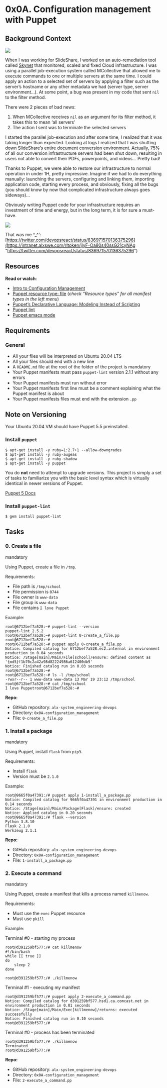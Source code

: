 # 0x0A. Configuration management with Puppet

## Background Context

[![](https://s3.amazonaws.com/alx-intranet.hbtn.io/uploads/medias/2019/6/6a0a8024f2b1c47a9d1e.png?X-Amz-Algorithm=AWS4-HMAC-SHA256&X-Amz-Credential=AKIARDDGGGOUSBVO6H7D%2F20240322%2Fus-east-1%2Fs3%2Faws4_request&X-Amz-Date=20240322T092926Z&X-Amz-Expires=86400&X-Amz-SignedHeaders=host&X-Amz-Signature=f67a5298fbd0bf2ea09fec1d9257d98e9619bef819050ab8ecdb0a43f1e4c274)](https://youtu.be/ogYLFyp68cI)

When I was working for SlideShare, I worked on an auto-remediation tool called  [Skynet](https://intranet.alxswe.com/rltoken/0zbIzBqH_ktMmRQvJwZs2A "Skynet")  that monitored, scaled and fixed Cloud infrastructure. I was using a parallel job-execution system called MCollective that allowed me to execute commands to one or multiple servers at the same time. I could apply an action to a selected set of servers by applying a filter such as the server’s hostname or any other metadata we had (server type, server environment…). At some point, a bug was present in my code that sent  `nil`  to the filter method.

There were 2 pieces of bad news:

1.  When MCollective receives  `nil`  as an argument for its filter method, it takes this to mean ‘all servers’
2.  The action I sent was to terminate the selected servers

I started the parallel job-execution and after some time, I realized that it was taking longer than expected. Looking at logs I realized that I was shutting down SlideShare’s entire document conversion environment. Actually, 75% of all our conversion infrastructure servers had been shut down, resulting in users not able to convert their PDFs, powerpoints, and videos… Pretty bad!

Thanks to Puppet, we were able to restore our infrastructure to normal operation in under 1H, pretty impressive. Imagine if we had to do everything manually: launching the servers, configuring and linking them, importing application code, starting every process, and obviously, fixing all the bugs (you should know by now that complicated infrastructure always goes sideways)…

Obviously writing Puppet code for your infrastructure requires an investment of time and energy, but in the long term, it is for sure a must-have.

![](https://s3.amazonaws.com/intranet-projects-files/holbertonschool-sysadmin_devops/292/4i8il3B.gif)

That was me ^_^‘:  [https://twitter.com/devopsreact/status/836971570136375296](https://intranet.alxswe.com/rltoken/jIyF-Oa80s40ssG21cyNAg "https://twitter.com/devopsreact/status/836971570136375296")

## Resources

**Read or watch**:

-   [Intro to Configuration Management](https://intranet.alxswe.com/rltoken/GL30hu-aRcKzPOvK8JO-Bg "Intro to Configuration Management")
-   [Puppet resource type: file](https://intranet.alxswe.com/rltoken/WON0M4DNRabf88KAG_pDUA "Puppet resource type: file")  (_check “Resource types” for all manifest types in the left menu_)
-   [Puppet’s Declarative Language: Modeling Instead of Scripting](https://intranet.alxswe.com/rltoken/0V2fBdafkfKPMxA1umea3Q "Puppet's Declarative Language: Modeling Instead of Scripting")
-   [Puppet lint](https://intranet.alxswe.com/rltoken/CRUMeEMdcX-UtbWsUM9xLQ "Puppet lint")
-   [Puppet emacs mode](https://intranet.alxswe.com/rltoken/MzHXCntAkPzOqMnI6_rpWQ "Puppet emacs mode")

## Requirements

### General

-   All your files will be interpreted on Ubuntu 20.04 LTS
-   All your files should end with a new line
-   A  `README.md`  file at the root of the folder of the project is mandatory
-   Your Puppet manifests must pass  `puppet-lint`  version 2.1.1 without any errors
-   Your Puppet manifests must run without error
-   Your Puppet manifests first line must be a comment explaining what the Puppet manifest is about
-   Your Puppet manifests files must end with the extension  `.pp`

## Note on Versioning

Your Ubuntu 20.04 VM should have Puppet 5.5 preinstalled.

### Install  `puppet`

```
$ apt-get install -y ruby=1:2.7+1 --allow-downgrades
$ apt-get install -y ruby-augeas
$ apt-get install -y ruby-shadow
$ apt-get install -y puppet

```

You do  **not**  need to attempt to upgrade versions. This project is simply a set of tasks to familiarize you with the basic level syntax which is virtually identical in newer versions of Puppet.

[Puppet 5 Docs](https://intranet.alxswe.com/rltoken/fsIr2xFkJHTkaXwqZFFcbA "Puppet 5 Docs")

### Install  `puppet-lint`

```
$ gem install puppet-lint

```

## Tasks

### 0. Create a file

mandatory

Using Puppet, create a file in  `/tmp`.

Requirements:

-   File path is  `/tmp/school`
-   File permission is  `0744`
-   File owner is  `www-data`
-   File group is  `www-data`
-   File contains  `I love Puppet`

Example:

```
root@6712bef7a528:~# puppet-lint --version
puppet-lint 2.5.2
root@6712bef7a528:~# puppet-lint 0-create_a_file.pp
root@6712bef7a528:~# 
root@6712bef7a528:~# puppet apply 0-create_a_file.pp
Notice: Compiled catalog for 6712bef7a528.ec2.internal in environment production in 0.04 seconds
Notice: /Stage[main]/Main/File[school]/ensure: defined content as '{md5}f1b70c2a42a98d82224986a612400db9'
Notice: Finished catalog run in 0.03 seconds
root@6712bef7a528:~#
root@6712bef7a528:~# ls -l /tmp/school
-rwxr--r-- 1 www-data www-data 13 Mar 19 23:12 /tmp/school
root@6712bef7a528:~# cat /tmp/school
I love Puppetroot@6712bef7a528:~#

```

**Repo:**

-   GitHub repository:  `alx-system_engineering-devops`
-   Directory:  `0x0A-configuration_management`
-   File:  `0-create_a_file.pp`


### 1. Install a package

mandatory

Using Puppet, install  `flask`  from  `pip3`.

Requirements:

-   Install  `flask`
-   Version must be  `2.1.0`

Example:

```
root@9665f0a47391:/# puppet apply 1-install_a_package.pp
Notice: Compiled catalog for 9665f0a47391 in environment production in 0.14 seconds
Notice: /Stage[main]/Main/Package[Flask]/ensure: created
Notice: Applied catalog in 0.20 seconds
root@9665f0a47391:/# flask --version
Python 3.8.10
Flask 2.1.0
Werkzeug 2.1.1

```

**Repo:**

-   GitHub repository:  `alx-system_engineering-devops`
-   Directory:  `0x0A-configuration_management`
-   File:  `1-install_a_package.pp`


### 2. Execute a command

mandatory

Using Puppet, create a manifest that kills a process named  `killmenow`.

Requirements:

-   Must use the  `exec`  Puppet resource
-   Must use  `pkill`

Example:

Terminal #0 - starting my process

```
root@d391259bf577:/# cat killmenow
#!/bin/bash
while [[ true ]]
do
    sleep 2
done

root@d391259bf577:/# ./killmenow

```

Terminal #1 - executing my manifest

```
root@d391259bf577:/# puppet apply 2-execute_a_command.pp
Notice: Compiled catalog for d391259bf577.hsd1.ca.comcast.net in environment production in 0.01 seconds
Notice: /Stage[main]/Main/Exec[killmenow]/returns: executed successfully
Notice: Finished catalog run in 0.10 seconds
root@d391259bf577:/# 

```

Terminal #0 - process has been terminated

```
root@d391259bf577:/# ./killmenow
Terminated
root@d391259bf577:/#

```

**Repo:**

-   GitHub repository:  `alx-system_engineering-devops`
-   Directory:  `0x0A-configuration_management`
-   File:  `2-execute_a_command.pp`
